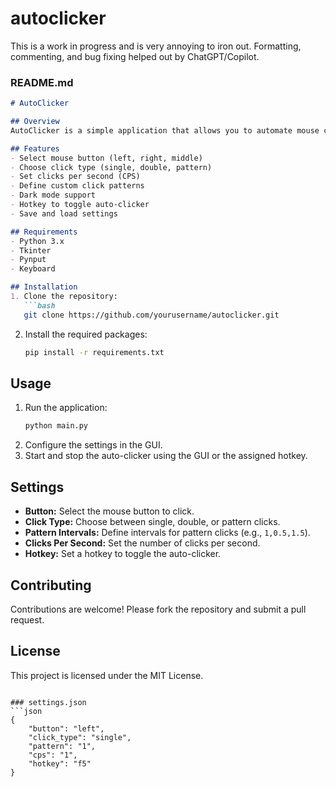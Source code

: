 # autoclicker
This is a work in progress and is very annoying to iron out.
Formatting, commenting, and bug fixing helped out by ChatGPT/Copilot.

### README.md
```markdown
# AutoClicker

## Overview
AutoClicker is a simple application that allows you to automate mouse clicks. You can customize the button to click, the click type (single, double, pattern), and the clicks per second (CPS). The application also supports hotkeys to start and stop clicking.

## Features
- Select mouse button (left, right, middle)
- Choose click type (single, double, pattern)
- Set clicks per second (CPS)
- Define custom click patterns
- Dark mode support
- Hotkey to toggle auto-clicker
- Save and load settings

## Requirements
- Python 3.x
- Tkinter
- Pynput
- Keyboard

## Installation
1. Clone the repository:
   ```bash
   git clone https://github.com/yourusername/autoclicker.git
   ```
2. Install the required packages:
   ```bash
   pip install -r requirements.txt
   ```

## Usage
1. Run the application:
   ```bash
   python main.py
   ```
2. Configure the settings in the GUI.
3. Start and stop the auto-clicker using the GUI or the assigned hotkey.

## Settings
- **Button:** Select the mouse button to click.
- **Click Type:** Choose between single, double, or pattern clicks.
- **Pattern Intervals:** Define intervals for pattern clicks (e.g., `1,0.5,1.5`).
- **Clicks Per Second:** Set the number of clicks per second.
- **Hotkey:** Set a hotkey to toggle the auto-clicker.

## Contributing
Contributions are welcome! Please fork the repository and submit a pull request.

## License
This project is licensed under the MIT License.
```

### settings.json
```json
{
    "button": "left",
    "click_type": "single",
    "pattern": "1",
    "cps": "1",
    "hotkey": "f5"
}
```
